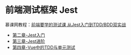 # 前端测试框架 Jest

慕课网教程：[前端要学的测试课 从Jest入门到TDD/BDD双实战](https://coding.imooc.com/class/372.html)


* [第二章-Jest入门](./第二章-Jest入门.md)
* [第三章-Jest进阶](./第三章-Jest进阶.md)
* [第四章-Vue中的TDD与单元测试](./第四章-Vue中的TDD与单元测试.md)

